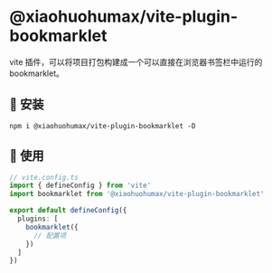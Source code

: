 # @xiaohuohumax/vite-plugin-bookmarklet

vite 插件，可以将项目打包构建成一个可以直接在浏览器书签栏中运行的 bookmarklet。

## 📄 安装

```shell
npm i @xiaohuohumax/vite-plugin-bookmarklet -D
```

## 🔨 使用

```ts
// vite.config.ts
import { defineConfig } from 'vite'
import bookmarklet from '@xiaohuohumax/vite-plugin-bookmarklet'

export default defineConfig({
  plugins: [
    bookmarklet({
      // 配置项
    })
  ]
})
```